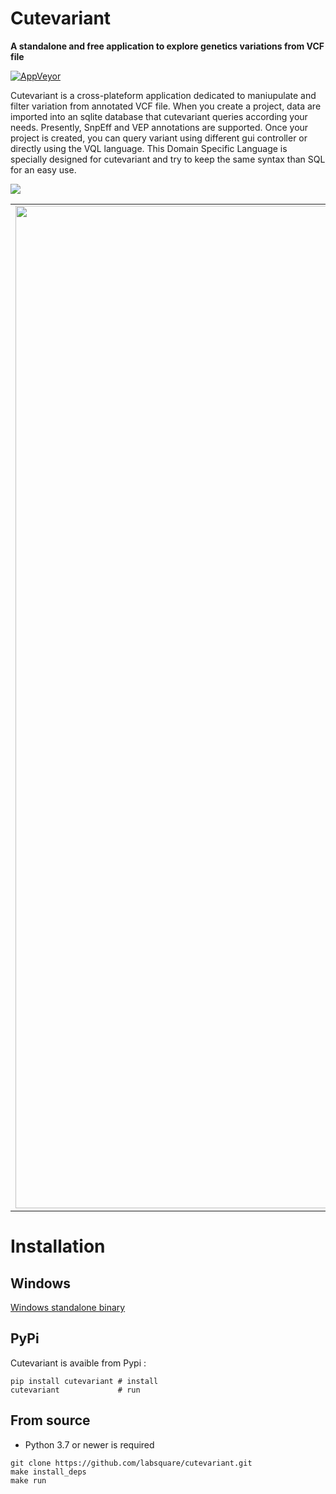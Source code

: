 # Cutevariant

**A standalone and free application to explore genetics variations from VCF file**

[![AppVeyor](https://ci.appveyor.com/api/projects/status/r526oy2rb04663dp?svg=true)](https://ci.appveyor.com/project/dridk/cutevariant-1ex8i)

Cutevariant is a cross-plateform application dedicated to maniupulate and filter variation from annotated VCF file. 
When you create a project, data are imported into an sqlite database that cutevariant queries according your needs. 
Presently, SnpEff and VEP annotations are supported. 
Once your project is created, you can query variant using different gui controller or directly using the VQL language. This Domain Specific Language is specially designed for cutevariant and try to keep the same syntax than SQL for an easy use.

![](https://raw.githubusercontent.com/labsquare/cutevariant/devel/screencast.gif)



| | | |
|:-------------------------:|:-------------------------:|:-------------------------:|
|<img width="1604" alt="screen shot 2017-08-07 at 12 18 15 pm" src="https://raw.githubusercontent.com/labsquare/cutevariant/devel/screenshot1.png"> |<img width="1604" alt="screen shot 2017-08-07 at 12 18 15 pm" src="https://raw.githubusercontent.com/labsquare/cutevariant/devel/screenshot2.png">|<img width="1604" alt="screen shot 2017-08-07 at 12 18 15 pm" src="https://raw.githubusercontent.com/labsquare/cutevariant/devel/screenshot4.png">|


# Installation

## Windows 
[Windows standalone binary](https://github.com/labsquare/cutevariant/releases/download/0.2.1/cutevariant-win32-latest.zip)

## PyPi
Cutevariant is avaible from Pypi : 

    pip install cutevariant # install
    cutevariant             # run

## From source 
- Python 3.7 or newer is required  

```
git clone https://github.com/labsquare/cutevariant.git
make install_deps 
make run 
```
